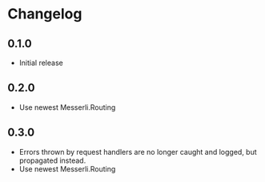 # Changelog

## 0.1.0
- Initial release

## 0.2.0
- Use newest Messerli.Routing

## 0.3.0
- Errors thrown by request handlers are no longer caught and logged,
  but propagated instead.
- Use newest Messerli.Routing
